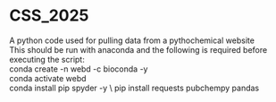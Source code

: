 # CSS_2025
A python code used for pulling data from a pythochemical website \
This should be run with anaconda and the following is required before executing the script: \
conda create -n webd -c bioconda -y \
conda activate webd \
conda install pip spyder -y \ 
pip install requests pubchempy pandas
